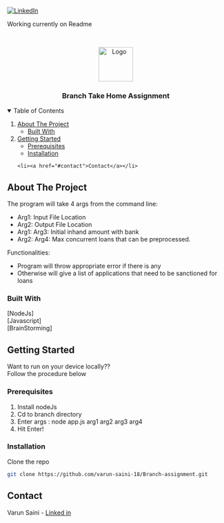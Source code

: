[![LinkedIn][linkedin-shield]][linkedin-url]

Working currently on Readme

<!-- PROJECT LOGO -->
<br />
<p align="center">
  <a href="https://1drv.ms/u/s!Ar_vfbHCB9exc2gL-vC3tKlqaXo?e=QzYVfC">
    <img src="https://www.mpug.com/wp-content/uploads/2020/03/new-project-logo.png" alt="Logo" width="80" height="80">
  </a>

  <h3 align="center">Branch Take Home Assignment</h3>

  
  </p>
</p>



<!-- TABLE OF CONTENTS -->
<details open="open">
  <summary>Table of Contents</summary>
  <ol>
    <li>
      <a href="#about-the-project">About The Project</a>
      <ul>
        <li><a href="#built-with">Built With</a></li>
      </ul>
    </li>
    <li>
      <a href="#getting-started">Getting Started</a>
      <ul>
        <li><a href="#prerequisites">Prerequisites</a></li>
        <li><a href="#installation">Installation</a></li>
      </ul>
    </li>

    <li><a href="#contact">Contact</a></li>
  </ol>
</details>



<!-- ABOUT THE PROJECT -->
## About The Project

The program will take 4 args from the command line:
<ul>
        <li>Arg1: Input File Location</li>
        <li>Arg2: Output File Location</li>
        <li>Arg1: Arg3: Initial inhand amount with bank</li>
        <li>Arg2: Arg4: Max concurrent loans that can be preprocessed.</li>
</ul>





Functionalities:
* Program will throw appropriate error if there is any
* Otherwise will give a list of applications that need to be sanctioned for loans

### Built With
 [NodeJs]    
 [Javascript]  
 [BrainStorming]



<!-- GETTING STARTED -->
## Getting Started

Want to run on your device locally??    
Follow the procedure below

### Prerequisites

1. Install nodeJs
2. Cd to branch directory
3. Enter args : node app.js arg1 arg2 arg3 arg4
4. Hit Enter!


### Installation

Clone the repo
   ```sh
   git clone https://github.com/varun-saini-18/Branch-assignment.git
   ```





<!-- CONTACT -->
## Contact

Varun Saini - [Linked in](https://www.linkedin.com/in/varun-sainii/)




[linkedin-shield]: https://img.shields.io/badge/-LinkedIn-black.svg?style=for-the-badge&logo=linkedin&colorB=555
[linkedin-url]: https://www.linkedin.com/in/varun-sainii
[product-screenshot]: images/bug_tracker_login_ss.png
[product-screenshot1]: images/bug_tracker_db_ss.png
[product-screenshot2]: images/bug_tracker_open_ss.png
